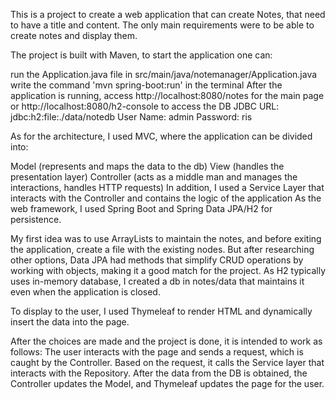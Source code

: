 This is a project to create a web application that can create Notes, that need to have a title and content. The only main requirements were to be able to create notes and display them.

The project is built with Maven, to start the application one can:

run the Application.java file in src/main/java/notemanager/Application.java
write the command 'mvn spring-boot:run' in the terminal
After the application is running, access http://localhost:8080/notes for the main page or http://localhost:8080/h2-console to access the DB JDBC URL: jdbc:h2:file:./data/notedb User Name: admin Password: ris

As for the architecture, I used MVC, where the application can be divided into:

Model (represents and maps the data to the db)
View (handles the presentation layer)
Controller (acts as a middle man and manages the interactions, handles HTTP requests) In addition, I used a Service Layer that interacts with the Controller and contains the logic of the application
As the web framework, I used Spring Boot and Spring Data JPA/H2 for persistence.

My first idea was to use ArrayLists to maintain the notes, and before exiting the application, create a file with the existing nodes. But after researching other options, Data JPA had methods that simplify CRUD operations by working with objects, making it a good match for the project. As H2 typically uses in-memory database, I created a db in notes/data that maintains it even when the application is closed.

To display to the user, I used Thymeleaf to render HTML and dynamically insert the data into the page.

After the choices are made and the project is done, it is intended to work as follows: The user interacts with the page and sends a request, which is caught by the Controller. Based on the request, it calls the Service layer that interacts with the Repository. After the data from the DB is obtained, the Controller updates the Model, and Thymeleaf updates the page for the user.